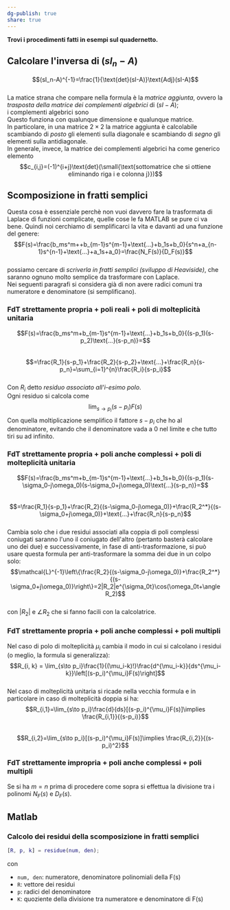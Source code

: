 ```yaml
---  
dg-publish: true  
share: true  
---  
```

**Trovi i procedimenti fatti in esempi sul quadernetto.**  
  
## Calcolare l'inversa di $(sI_n-A)$  
$$(sI_n-A)^{-1}=\frac{1}{\text{det}(sI-A)}\text{Adj}(sI-A)$$  
La matice strana che compare nella formula è la *matrice aggiunta*, ovvero la *trasposta della matrice dei complementi algebrici* di $(sI-A)$;  
i complementi algebrici sono   
Questo funziona con qualunque dimensione e qualunque matrice.  
In particolare, in una matrice $2\times2$ la matrice aggiunta è calcolabile scambiando di *posto* gli elementi sulla diagonale e scambiando di *segno* gli elementi sulla antidiagonale.  
In generale, invece, la matrice dei complementi algebrici ha come generico elemento   
$$c_{i,j}=(-1)^{i+j}\text{det}(\small{\text{sottomatrice che si ottiene eliminando riga i e colonna j}})$$  
## Scomposizione in fratti semplici  
Questa cosa è essenziale perchè non vuoi davvero fare la trasformata di Laplace di funzioni complicate, quelle cose le fa MATLAB se pure ci va bene. Quindi noi cerchiamo di semplificarci la vita e davanti ad una funzione del genere:  
$$F(s)=\frac{b_ms^m++b_{m-1}s^{m-1}+\text{...}+b_1s+b_0}{s^n+a_{n-1}s^{n-1}+\text{...}+a_1s+a_0}=\frac{N_F(s)}{D_F(s)}$$  
possiamo cercare di *scriverla in fratti semplici (sviluppo di Heaviside)*, che saranno ognuno molto semplice da trasformare con Laplace.  
Nei seguenti paragrafi si considera già di non avere radici comuni tra numeratore e denominatore (si semplificano).  
### FdT strettamente propria + poli reali + poli di molteplicità unitaria  
$$F(s)=\frac{b_ms^m+b_{m-1}s^{m-1}+\text{...}+b_1s+b_0}{(s-p_1)(s-p_2)\text{...}(s-p_n)}=$$  
$$=\frac{R_1}{s-p_1}+\frac{R_2}{s-p_2}+\text{...}+\frac{R_n}{s-p_n}=\sum_{i=1}^{n}\frac{R_i}{s-p_i}$$  
Con $R_i$ detto *residuo associato all'$i$-esimo polo*.  
Ogni residuo si calcola come $$\lim_{s\to p_i}(s-p_i)F(s)$$Con quella moltiplicazione semplifico il fattore $s-p_i$ che ho al denominatore, evitando che il denominatore vada a $0$ nel limite e che tutto tiri su ad infinito.   
### FdT strettamente propria + poli anche complessi + poli di molteplicità unitaria   
$$F(s)=\frac{b_ms^m+b_{m-1}s^{m-1}+\text{...}+b_1s+b_0}{(s-p_1)(s-\sigma_0-j\omega_0)(s-\sigma_0+j\omega_0)\text{...}(s-p_n)}=$$  
$$=\frac{R_1}{s-p_1}+\frac{R_2}{(s-\sigma_0-j\omega_0)}+\frac{R_2^*}{(s-\sigma_0+j\omega_0)}+\text{...}+\frac{R_n}{s-p_n}$$  
Cambia solo che i due residui associati alla coppia di poli complessi coniugati saranno l'uno il coniugato dell'altro (pertanto basterà calcolare uno dei due) e successivamente, in fase di anti-trasformazione, si può usare questa formula per anti-trasformare la somma dei due in un colpo solo: $$\mathcal{L}^{-1}\left\{\frac{R_2}{(s-\sigma_0-j\omega_0)}+\frac{R_2^*}{(s-\sigma_0+j\omega_0)}\right\}=2|R_2|e^{\sigma_0t}\cos(\omega_0t+\angle R_2)$$  
con $|R_2|$ e $\angle R_2$ che si fanno facili con la calcolatrice.  
### FdT strettamente propria + poli anche complessi + poli multipli  
Nel caso di polo di molteplicità $\mu_i$ cambia il modo in cui si calcolano i residui (o meglio, la formula si generalizza):  
$$R_{i, k} = \lim_{s\to p_i}\frac{1}{(\mu_i-k)!}\frac{d^{\mu_i-k}}{ds^{\mu_i-k}}\left[(s-p_i)^{\mu_i}F(s)\right]$$  
Nel caso di molteplicità unitaria si ricade nella vecchia formula e in particolare in caso di molteplicità doppia si ha:  
$$R_{i,1}=\lim_{s\to p_i}\frac{d}{ds}[(s-p_i)^{\mu_i}F(s)]\implies \frac{R_{i,1}}{(s-p_i)}$$  
$$R_{i,2}=\lim_{s\to p_i}[(s-p_i)^{\mu_i}F(s)]\implies \frac{R_{i,2}}{(s-p_i)^2}$$  
### FdT strettamente impropria + poli anche complessi + poli multipli  
Se si ha $m=n$ prima di procedere come sopra si effettua la divisione tra i polinomi $N_F(s)$ e $D_F(s)$.  
## Matlab  
### Calcolo dei residui della scomposizione in fratti semplici  
```MATLAB  
[R, p, k] = residue(num, den);  
```  
con   
- `num, den`: numeratore, denominatore polinomiali della F(s)  
- `R`: vettore dei residui  
- `p`: radici del denominatore  
- `K`: quoziente della divisione tra numeratore e denominatore di F(s)  
